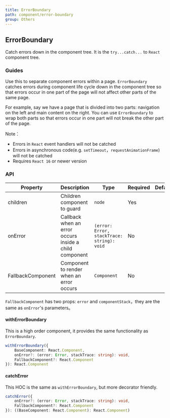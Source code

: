 ```yaml
---
title: ErrorBoundary
path: component/error-boundary
group: Others
---
```


## ErrorBoundary

Catch errors down in the component tree. It is the `try...catch...` to `React` component tree.

### Guides

Use this to separate component errors within a page. `ErrorBoundary` catches errors during component life cycle down in the component tree so that errors occur in one part of the page will not affect other parts of the same page.

For example, say we have a page that is divided into two parts: navigation on the left and main content on the right. You can use `ErrorBoundary` to wrap both parts so that errors occur in one part will not break the other part of the page.

Note：

- Errors in `React` event handlers will not be catched
- Errors in asynchronous code(e.g. `setTimeout`，`requestAnimationFrame`) will not be catched
- Requires `React 16` or newer version

### API

| Property     |   Description  | Type     |  Required  |   Default  | Alternative       |
| ------------ | ------------- | -------- | ---------- | ---------- | ----------------- |
| children    | Children component to guard | `node` | Yes | | |
| onError     | Callback when an error occurs inside a child component | `(error: Error, stackTrace: string): void` | No | | |
| FallbackComponent      | Component to render when an error occurs      | `Component`     |  No   |     |  |

`FallbackComponent` has two props: `error` and `componentStack`，they are the same as `onError`'s parameters。

#### withErrorBoundary

This is a high order component, it provides the same functionality as `ErrorBoundary`.

```ts
withErrorBoundary({
	BaseComponent: React.Component,
	onError?: (error: Error, stackTrace: string): void,
	FallbackComponent?: React.Component
}): React.Component
```

#### catchError

This HOC is the same as `withErrorBoundary`, but more decorator friendly.

```ts
catchError({
	onError?: (error: Error, stackTrace: string): void,
	FallbackComponent?: React.Component
}): ((BaseComponent: React.Component): React.Component)
```


